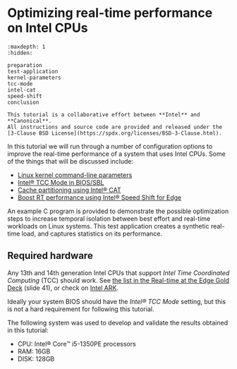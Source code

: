 # Optimizing real-time performance on Intel CPUs

```{toctree}
:maxdepth: 1
:hidden:

preparation
test-application
kernel-parameters
tcc-mode
intel-cat
speed-shift
conclusion
```

```{admonition} Collaboration
This tutorial is a collaborative effort between **Intel** and **Canonical**.
All instructions and source code are provided and released under the [3-Clause BSD License](https://spdx.org/licenses/BSD-3-Clause.html).
```

In this tutorial we will run through a number of configuration options to improve the real-time performance of a system that uses Intel CPUs.
Some of the things that will be discussed include:

- [Linux kernel command-line parameters](kernel-parameters)
- [Intel® TCC Mode in BIOS/SBL](tcc-mode)
- [Cache partitioning using Intel® CAT](intel-cat)
- [Boost RT performance using Intel® Speed Shift for Edge](speed-shift)

An example C program is provided to demonstrate the possible optimization steps to increase temporal isolation between best effort and real-time workloads on Linux systems.
This test application creates a synthetic real-time load, and captures statistics on its performance.

## Required hardware

Any 13th and 14th generation Intel CPUs that support *Intel Time Coordinated Computing* (TCC) should work.
See [the list in the Real-time at the Edge Gold Deck](https://cdrdv2.intel.com/v1/dl/getContent/831868?explicitVersion=true) (slide 41), or check on [Intel ARK](https://www.intel.com/content/www/us/en/ark/featurefilter.html?productType=873&0_TimeCoordinatedComputing=True).

Ideally your system BIOS should have the *Intel® TCC Mode* setting, but this is not a hard requirement for following this tutorial.

The following system was used to develop and validate the results obtained in this tutorial:
- CPU: Intel® Core™ i5-1350PE processors
- RAM: 16GB
- DISK: 128GB
